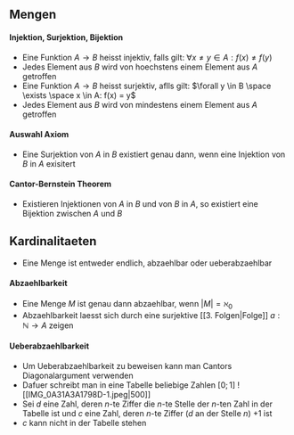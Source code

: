 ## Mengen
#### Injektion, Surjektion, Bijektion
- Eine Funktion $A \to B$ heisst injektiv, falls gilt: $\forall x \neq y \in A: f(x) \neq f(y)$ 
- Jedes Element aus $B$ wird von hoechstens einem Element aus $A$ getroffen
- Eine Funktion $A \to B$ heisst surjektiv, aflls gilt: $\forall y \in B \space \exists \space x \in A: f(x) = y$ 
- Jedes Element aus $B$ wird von mindestens einem Element aus $A$ getroffen
#### Auswahl Axiom
- Eine Surjektion von $A$ in $B$ existiert genau dann, wenn eine Injektion von $B$ in $A$ exisitert
#### Cantor-Bernstein Theorem
- Existieren Injektionen von $A$ in $B$ und von $B$ in $A$, so existiert eine Bijektion zwischen $A$ und $B$
## Kardinalitaeten
- Eine Menge ist entweder endlich, abzaehlbar oder ueberabzaehlbar
#### Abzaehlbarkeit
- Eine Menge $M$ ist genau dann abzaehlbar, wenn $|M|=\aleph_0$
- Abzaehlbarkeit laesst sich durch eine surjektive [[3. Folgen|Folge]]  $a:\mathbb N \to A$ zeigen
#### Ueberabzaehlbarkeit
- Um Ueberabzaehlbarkeit zu beweisen kann man Cantors Diagonalargument verwenden
- Dafuer schreibt man in eine Tabelle beliebige Zahlen $[0;1]$
![[IMG_0A31A3A1798D-1.jpeg|500]]
- Sei $d$ eine Zahl, deren $n$-te Ziffer die $n$-te Stelle der $n$-ten Zahl in der Tabelle ist und $c$ eine Zahl, deren $n$-te Ziffer ($d$ an der Stelle $n$) $+1$ ist
- $c$ kann nicht in der Tabelle stehen